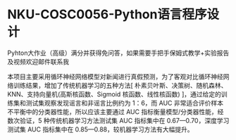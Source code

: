 #  NKU-COSC0056-Python语言程序设计
Pyhton大作业（高级）满分并获得免问答，如果需要手把手保姆式教学+实验报告及视频欢迎邮件联系我

   本项目主要采用循环神经网络模型对新闻进行真假预测，为了客观对比循环神经网络训练结果，增加了传统机器学习的五种方法[ 朴素贝叶斯、决策树、随机森林、KNN、支持向量机(高斯核函数、Sigmoid 核函数、线性核函数) ]，通过给定的训练集和测试集观察发现谣言和非谣言比例约为 1：6，而 AUC 非常适合评价样本不平衡中的分类器性能，所以应该主要通过 AUC 指标衡量模型/分类器性能，经数次验证，5 种传统机器学习方法测试集 AUC 指标集中在 0.67—0.70，深度学习测试集 AUC 指标集中在 0.85—0.88，较机器学习方法有大幅提升。
